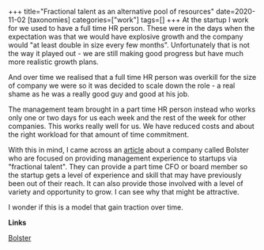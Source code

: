 +++
title="Fractional talent as an alternative pool of resources"
date=2020-11-02
[taxonomies]
categories=["work"]
tags=[]
+++
At the startup I work for we used to have a full time HR person. These were in the days when the expectation was that we would have explosive growth and the company would "at least double in size every few months". Unfortunately that is not the way it played out - we are still making good progress but have much more realistic growth plans.
<!-- more -->

And over time we realised that a full time HR person was overkill for the size of company we were so it was decided to scale down the role - a real shame as he was a really good guy and good at his job. 

 The management team brought in a part time HR person instead who works only one or two days for us each week and the rest of the week for other companies. This works really well for us. We have reduced costs and about the right workload for that amount of time commitment.

With this in mind, I came across an [article](https://avc.com/2020/09/bolster-your-management-team-and-board/) about a company called Bolster who are focused on providing management experience to startups via "fractional talent". They can provide a part time CFO or board member so the startup gets a level of experience and skill that may have previously been out of their reach. It can also provide those involved with a level of variety and opportunity to grow. I can see why that might be attractive.

I wonder if this is a model that gain traction over time.

__Links__

[Bolster](https://avc.com/2020/09/bolster-your-management-team-and-board/)
